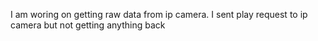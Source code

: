 I am woring on getting raw data from ip camera.
I sent play request to ip camera but not getting anything back
